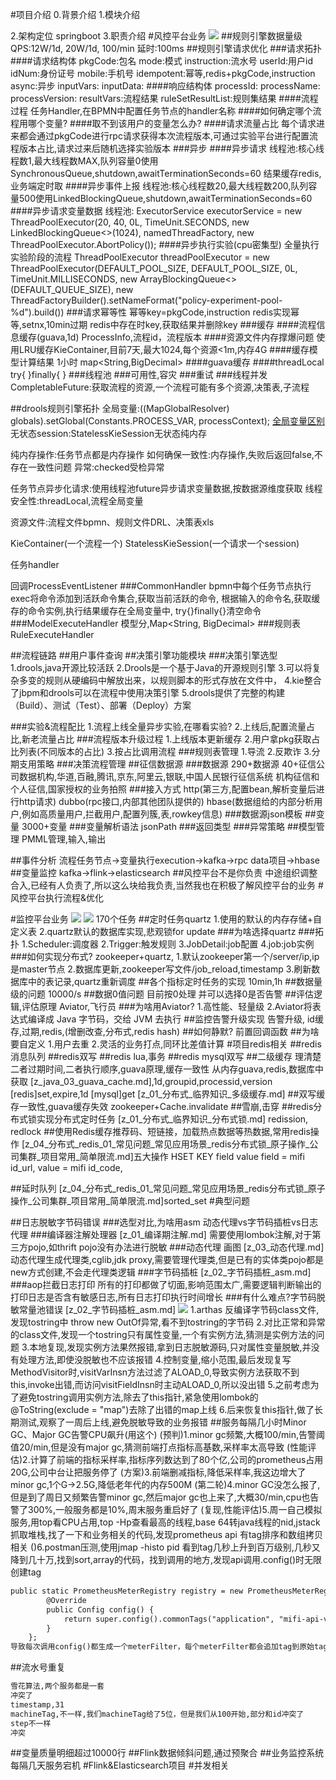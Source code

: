 #项目介绍
0.背景介绍
1.模块介绍

2.架构定位
springboot
3.职责介绍
#风控平台业务
![](.z_project_项目_xm金融_02_风控平台_images/df11ce7e.png)
##规则引擎数据量级
QPS:12W/1d, 20W/1d, 100/min
延时:100ms
##规则引擎请求优化
###请求拓扑
####请求结构体
pkgCode:包名
mode:模式
instruction:流水号
userId:用户id
idNum:身份证号
mobile:手机号
idempotent:幂等,redis+pkgCode,instruction
async:异步
inputVars:
inputData:
####响应结构体
processId:
processName:
processVersion:
resultVars:流程结果
ruleSetResultList:规则集结果
####流程过程
任务Handler,在BPMN中配置任务节点的handler名称
####如何确定哪个流程用哪个变量?
####取不到该用户的变量怎么办?
####请求流量占比
每个请求进来都会通过pkgCode进行rpc请求获得本次流程版本,可通过实验平台进行配置流程版本占比,请求过来后随机选择实验版本
###异步
####异步请求
线程池:核心线程数1,最大线程数MAX,队列容量0使用SynchronousQueue,shutdown,awaitTerminationSeconds=60
结果缓存redis,业务端定时取
####异步事件上报
线程池:核心线程数20,最大线程数200,队列容量500使用LinkedBlockingQueue,shutdown,awaitTerminationSeconds=60
####异步请求变量数据
线程池:    ExecutorService executorService = new ThreadPoolExecutor(20, 40, 0L, TimeUnit.SECONDS, new LinkedBlockingQueue<>(1024), namedThreadFactory, new ThreadPoolExecutor.AbortPolicy());
####异步执行实验(cpu密集型)
全量执行实验阶段的流程
ThreadPoolExecutor threadPoolExecutor = new ThreadPoolExecutor(DEFAULT_POOL_SIZE, DEFAULT_POOL_SIZE, 0L, TimeUnit.MILLISECONDS, new ArrayBlockingQueue<>(DEFAULT_QUEUE_SIZE),
    new ThreadFactoryBuilder().setNameFormat("policy-experiment-pool-%d").build())
###请求幂等性
幂等key=pkgCode,instruction
redis实现幂等,setnx,10min过期
redis中存在时key,获取结果并删除key
###缓存
####流程信息缓存(guava,1d)
ProcessInfo,流程id，流程版本
####资源文件内存撑爆问题
使用LRU缓存KieContainer,目前7天,最大1024,每个资源<1m,内存4G
####缓存模型计算结果
1小时
map<String,BigDecimal>
####guava缓存
####threadLocal
try{
}finally{
}
###线程池
[](z_线程池问题清单.md)
###可用性,容灾
###重试
###线程并发
CompletableFuture:获取流程的资源,一个流程可能有多个资源,决策表,子流程

##drools规则引擎拓扑
全局变量:((MapGlobalResolver) globals).setGlobal(Constants.PROCESS_VAR, processContext);
[全局变量区别](https://einverne.github.io/post/2019/03/drools-syntax.html#fact-%E5%AF%B9%E8%B1%A1)
无状态session:StatelessKieSession无状态纯内存

纯内存操作:任务节点都是内存操作
如何确保一致性:内存操作,失败后返回false,不存在一致性问题
异常:checked受检异常

任务节点异步化请求:使用线程池future异步请求变量数据,按数据源维度获取
线程安全性:threadLocal,流程全局变量

资源文件:流程文件bpmn、规则文件DRL、决策表xls

KieContainer(一个流程一个) StatelessKieSession(一个请求一个session)

任务handler

回调ProcessEventListener
###CommonHandler
bpmn中每个任务节点执行exec将命令添加到活跃命令集合,获取当前活跃的命令,
根据输入的命令名,获取缓存的命令实例,执行结果缓存在全局变量中,
try{}finally{}清空命令
###ModelExecuteHandler
模型分,Map<String, BigDecimal>
###规则表RuleExecuteHandler

##流程链路
##用户事件查询
##决策引擎功能模块
###决策引擎选型
1.drools,java开源比较活跃
2.Drools是一个基于Java的开源规则引擎
3.可以将复杂多变的规则从硬编码中解放出来，以规则脚本的形式存放在文件中，
4.kie整合了jbpm和drools可以在流程中使用决策引擎
5.drools提供了完整的构建（Build）、测试（Test）、部署（Deploy）方案
[](https://stackoverflow.com/questions/9736143/drools-vs-jbpm-differences-pros-and-cons)
[](https://developer.aliyun.com/article/312752)


###实验&流程配比
1.流程上线全量异步实验,在哪看实验?
2.上线后,配置流量占比,新老流量占比
###流程版本升级过程
1.上线版本更新缓存
2.用户拿pkg获取占比列表(不同版本的占比)
3.按占比调用流程
###规则表管理
1.导流
2.反欺诈
3.分期支用策略
###决策流程管理
##征信数据源
###数据源
290+数据源
40+征信公司数据机构,华道,百融,腾讯,京东,阿里云,银联,中国人民银行征信系统
[](https://zhuanlan.zhihu.com/p/37541188)
机构征信和个人征信,国家授权的业务拍照
###接入方式
http(第三方,配置bean,解析变量后进行http请求)
dubbo(rpc接口,内部其他团队提供的)
hbase(数据组给的内部分析用户,例如高质量用户,拦截用户,配置列簇,表,rowkey信息)
###数据源json模板
##变量
3000+变量
###变量解析语法 
jsonPath
###返回类型
###异常策略
##模型管理
PMML管理,输入,输出

##事件分析
流程任务节点->变量执行execution->kafka->rpc data项目->hbase
##变量监控
kafka->flink->elasticsearch
##风控平台不是你负责
中途组织调整合入,已经有人负责了,所以这么块给我负责,当然我也在积极了解风控平台的业务
#风控平台执行流程&优化

#监控平台业务
![](.z_project_项目_xm金融_02_风控平台_images/308cf59f.png)
![](.z_project_项目_xm金融_02_风控平台_images/aed99cb4.png)
170个任务
##定时任务quartz
1.使用的默认的内存存储+自定义表
2.quartz默认的数据库实现,悲观锁for update
###为啥选择quartz
###拓扑
1.Scheduler:调度器
2.Trigger:触发规则
3.JobDetail:job配置
4.job:job实例
###如何实现分布式?
zookeeper+quartz,
1.默认zookeeper第一个/server/ip,ip是master节点
2.数据库更新,zookeeper写文件/job_reload,timestamp
3.刷新数据库中的表记录,quartz重新调度
##各个指标定时任务的实现
10min,1h
##数据量级的问题
10000/s
##数据0值问题
目前按0处理
并可以选择0是否告警
##评估逻辑,评估原理
Aviator,飞行员
###为啥用Aviator?
1.高性能、轻量级
2.Aviator将表达式编译成 Java 字节码，交给 JVM 去执行
##监控告警升级实现
告警升级,
id缓存,过期,redis,(增删改查,分布式,redis hash)
##如何静默?
前置回调函数
##为啥要自定义
1.用户去重
2.灵活的业务打点,同环比差值计算
#项目redis相关
##redis 消息队列
##redis双写
##redis lua,事务
##redis mysql双写
##二级缓存
理清楚二者过期时间,二者执行顺序,guava原理,缓存一致性
从内存guava,redis,数据库中获取
[z_java_03_guava_cache.md],1d,groupid,processid,version
[redis]set,expire,1d
[mysql]get
[z_01_分布式_临界知识_多级缓存.md]
##双写缓存一致性,guava缓存失效
zookeeper+Cache.invalidate
##雪崩,击穿
[](z_java_03_guava_cache.md)
##redis分布式锁实现分布式定时任务
[z_01_分布式_临界知识_分布式锁.md]
redission, redlock
##使用Redis缓存推荐码、短链接，加载热点数据等热数据,常用redis操作
[z_04_分布式_redis_01_常见问题_常见应用场景_redis分布式锁_原子操作_公司集群_项目常用_简单限流.md]五大操作
HSET KEY field value
field = mifi id_url,
value = mifi id_code,



##延时队列
[z_04_分布式_redis_01_常见问题_常见应用场景_redis分布式锁_原子操作_公司集群_项目常用_简单限流.md]sorted_set
#典型问题

##日志脱敏字节码错误
###选型对比,为啥用asm
动态代理vs字节码插桩vs日志代理
###编译器注解处理器
[z_01_编译期注解.md]
需要使用lombok注解,对于第三方pojo,如thrift pojo没有办法进行脱敏
###动态代理
画图
[z_03_动态代理.md]
动态代理生成代理类,cglib,jdk proxy,需要管理代理类,但是已有的实体类pojo都是new方式创建,不会走代理类逻辑
###字节码插桩
[z_02_字节码插桩_asm.md]
###aop拦截日志打印
所有的打印都做了切面,影响范围太广,需要逻辑判断输出的打印日志是否含有敏感日志,所有日志打印执行时间增长
###有什么难点?字节码脱敏常量池错误
[z_02_字节码插桩_asm.md]
![](.z_02_字节码插桩_asm_images/4d561234.png)
1.arthas 反编译字节码class文件,发现tostring中 throw new OutOf异常,看不到tostring的字节码
2.对比正常和异常的class文件,发现一个tostring只有属性变量,一个有实例方法,猜测是实例方法的问题
3.本地复现,发现实例方法果然报错,拿到日志脱敏源码,只对属性变量脱敏,并没有处理方法,即使没脱敏也不应该报错
4.控制变量,缩小范围,最后发现复写MethodVisitor时,visitVarInsn方法过滤了ALOAD_0,导致实例方法获取不到this,invoke出错,而访问visitFieldInsn时主动ALOAD_0,所以没出错
5.之前考虑为了避免tostring调用实例方法,除去了this指针,紧急使用lombok的@ToString(exclude = "map")去除了出错的map上线
6.后来恢复this指针,做了长期测试,观察了一周后上线,避免脱敏导致的业务报错
##服务每隔几小时Minor GC、Major GC告警CPU飙升(用这个)
(预判)1.minor gc频繁,大概100/min,告警阈值20/min,但是没有major gc,猜测前端打点指标高基数,采样率太高导致
(性能评估)2.计算了前端的指标采样率,指标序列数达到了80个亿,公司的prometheus占用20G,公司中台让把服务停了
(方案)3.前端删减指标,降低采样率,我这边增大了minor gc,1个G->2.5G,降低老年代的内存500M
(第二轮)4.minor GC没怎么报了,但是到了周日又频繁告警minor  gc,然后major gc也上来了,大概30/min,cpu也告警了300%,一般服务都是10%,周末服务重启好了
(复现,性能评估)5.周一自己模拟服务,用top看CPU占用,top -Hp查看最高的线程,base 64转java线程的nid,jstack抓取堆栈,找了一下和业务相关的代码,发现prometheus api 有tag排序和数组拷贝相关
()6.postman压测,使用jmap -histo pid 看到tag几秒上升到百万级别,几秒又降到几十万,找到sort,array的代码，找到调用的地方,发现api调用.config()时无限创建tag
```asp
public static PrometheusMeterRegistry registry = new PrometheusMeterRegistry(PrometheusConfig.DEFAULT) {
        @Override
        public Config config() {
            return super.config().commonTags("application", "mifi-api-v2");
        }
    };
导致每次调用config()都生成一个meterFilter，每个meterFilter都会追加tag到原始tag,然后进行排序(导致cpu暴涨原因)
```

##流水号重复
```asp
雪花算法,两个服务都是一套
冲突了
timestamp,31
machineTag,不一样,我们machineTag给了5位，但是我们从100开始,部分和id冲突了
step不一样
冲突
```
##变量质量明细超过10000行
##Flink数据倾斜问题,通过预聚合
##业务监控系统每隔几天服务宕机
#Flink&Elasticsearch项目
#并发相关
